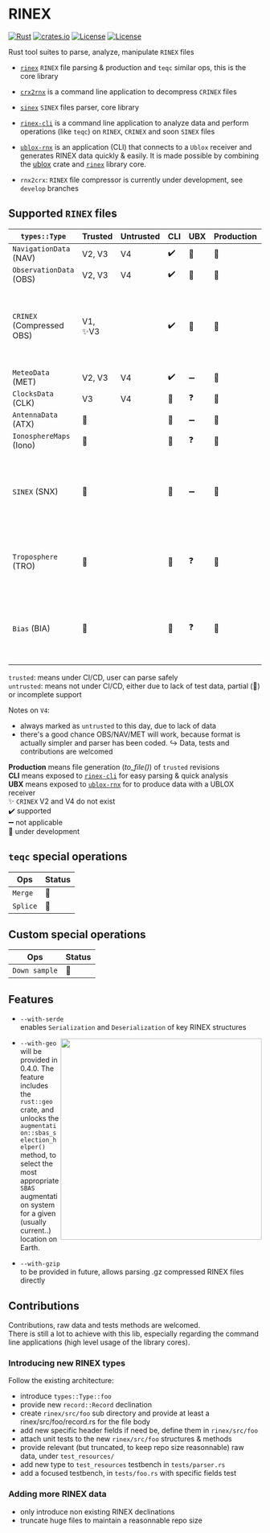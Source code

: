 RINEX 
=====

[![Rust](https://github.com/gwbres/rinex/actions/workflows/rust.yml/badge.svg)](https://github.com/gwbres/rinex/actions/workflows/rust.yml)
[![crates.io](https://docs.rs/rinex/badge.svg)](https://docs.rs/rinex/badge.svg)
[![License](https://img.shields.io/badge/license-Apache%202.0-blue?style=flat-square)](https://github.com/gwbres/rinex/blob/main/LICENSE-APACHE)
[![License](https://img.shields.io/badge/license-MIT-blue?style=flat-square)](https://github.com/gwbres/rinex/blob/main/LICENSE-MIT) 


Rust tool suites to parse, analyze, manipulate `RINEX` files

* [`rinex`](rinex/) `RINEX` file parsing & production and `teqc` similar ops, 
this is the core library

* [`crx2rnx`](crx2rnx/) is a command line application to decompress `CRINEX` files

* [`sinex`](sinex/) `SINEX` files parser, core library

* [`rinex-cli`](rinex-cli/) is a command line application
to analyze data and perform operations (like `teqc`) on `RINEX`, `CRINEX` 
and soon `SINEX` files

* [`ublox-rnx`](ublox-rnx) is an application (CLI) that connects to a `Ublox`
receiver and generates RINEX data quickly & easily.
It is made possible by combining the [ublox](https://github.com/lkolbly/ublox) crate
and [`rinex`](rinex/) library core.

* `rnx2crx`: `RINEX` file compressor is currently under development,
see `develop` branches

## Supported `RINEX` files

| `types::Type`            | Trusted           | Untrusted          | CLI                    | UBX                  | Production    |          Notes          |
|--------------------------|-------------------|--------------------|------------------------|----------------------|---------------|-------------------------
| `NavigationData` (NAV)   | V2, V3            |   V4               |  :heavy_check_mark:    | :construction:       |:construction: |                         |
| `ObservationData` (OBS)  | V2, V3            |   V4               |  :heavy_check_mark:    | :construction:       |:construction: |                          |
| `CRINEX` (Compressed OBS)| V1, :sparkles:V3  |                    |  :heavy_check_mark:    | :construction:       |:construction: |  `.XXX.gz` data cannot be understood, user must manualy <br /> uncompress to `.XXX` first |
| `MeteoData` (MET)        | V2, V3            |   V4               |  :heavy_check_mark:    | :heavy_minus_sign:   |:construction: |                          |  
| `ClocksData` (CLK)       | V3                |   V4               |  :construction:        | :question:           |:construction: |                          |
| `AntennaData` (ATX)      | :construction:    |                    |  :construction:        | :heavy_minus_sign:   |:construction: |                          |
| `IonosphereMaps` (Iono)  | :construction:    |                    |  :construction:        | :question:           |:construction: |                          |
| `SINEX` (SNX)            | :construction:    |                    |  :construction:        | :heavy_minus_sign:   |:construction: |   `SINEX` are special `RINEX`, they are managed by a dedicated <br /> [`core library`](sinex/) |
| `Troposphere` (TRO)      | :construction:    |                    |  :construction:        | :question:           |:construction: |   `Troposphere` are one possible declination of SINEX files |
| `Bias` (BIA)             | :construction:    |                    |  :construction:        | :question:           |:construction: |   `Bias` solutions are one possible declination of SINEX files |

`trusted`: means under CI/CD, user can parse safely   
`untrusted`: means not under CI/CD, either due to lack of test data, partial (:construction:) or incomplete support   

Notes on `V4`: 
- always marked as `untrusted` to this day, due to lack of data
- there's a good chance OBS/NAV/MET will work, because format is actually simpler
and parser has been coded.
:arrow_right_hook: Data, tests and contributions are welcomed

**Production** means file generation (_to_file()_) of `trusted` revisions  
**CLI** means exposed to [`rinex-cli`](rinex-cli/) for easy parsing & quick analysis  
**UBX** means exposed to [`ublox-rnx`](ublox-rnx/) for to produce data with a UBLOX receiver  
:sparkles: `CRINEX` V2 and V4 do not exist  
:heavy_check_mark: supported   
:heavy_minus_sign: not applicable   
:construction: under development  


## `teqc` special operations

| Ops      | Status          | 
|----------|-----------------|
| `Merge` | :construction:   |
| `Splice` | :construction:  | 

## Custom special operations

| Ops           | Status          | 
|---------------|-----------------|
| `Down sample` | :construction:  |

## Features

* `--with-serde`   
enables `Serialization` and `Deserialization` of key RINEX structures

<img align="right" width="400" src="https://upload.wikimedia.org/wikipedia/commons/4/46/SBAS_Service_Areas.png">

* `--with-geo`   
will be provided in 0.4.0. The feature
includes the `rust::geo` crate, 
and unlocks the    
`augmentation::sbas_selection_helper()` method,
to select the most appropriate `SBAS` augmentation system for
a given (usually current..) location on Earth.

* `--with-gzip`  
to be provided in future, allows parsing .gz compressed RINEX files directly

## Contributions

Contributions, raw data and tests methods are welcomed.  
There is still a lot to achieve with this lib, especially regarding the command line applications (high level usage of the library cores).

### Introducing new RINEX types

Follow the existing architecture:

* introduce `types::Type::foo`
* provide new `record::Record` declination
* create `rinex/src/foo` sub directory and provide at least a rinex/src/foo/record.rs for the file body
* add new specific header fields if need be, define them in `rinex/src/foo`
* attach unit tests to the new `rinex/src/foo` structures & methods
* provide relevant (but truncated, to keep repo size reasonnable) raw data, under `test_resources/`
* add new type to `test_resources` testbench in `tests/parser.rs`
* add a focused testbench, in `tests/foo.rs` with specific fields test

### Adding more RINEX data

* only introduce non existing RINEX declinations
* truncate huge files to maintain a reasonnable repo size 
